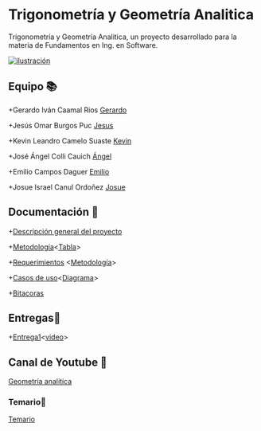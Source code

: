 # Trigonometría y Geometría Analitica

Trigonometría y Geometría Analitica, un proyecto desarrollado para la materia de Fundamentos en Ing. en Software.

[![ilustración](https://media.istockphoto.com/photos/math-and-geometry-concept-picture-id1140819116?k=20&m=1140819116&s=612x612&w=0&h=82DQqTkxQMgSYPGZDQDYWt5P6COJYcZ9cV1molDR3Gw= "ilustración")](https://media.istockphoto.com/photos/math-and-geometry-concept-picture-id1140819116?k=20&m=1140819116&s=612x612&w=0&h=82DQqTkxQMgSYPGZDQDYWt5P6COJYcZ9cV1molDR3Gw= "ilustración")

## Equipo  📚
+Gerardo Iván Caamal Rios [Gerardo](https://github.com/Gcaamal "Gerardo")

+Jesús Omar Burgos Puc [Jesus](https://github.com/23jesusburgos23/23jesusburgos23.git "Jesus")

+Kevin Leandro Camelo Suaste [Kevin](https://github.com/Kevincamelo5 "Kevin")

+José Ángel Colli Cauich [Ángel](https://github.com/AngelColli23 "Ángel")

+Emilio Campos Daguer [Emilio](https://github.com/Emcamdag "Emilio")

+Josue Israel Canul Ordoñez [Josue](https://github.com/JosueCanul "Josue")

## Documentación 💾
+[Descripción general del proyecto](https://github.com/JosueCanul/Trigonometr-a-y-Geometr-a-Analitica/blob/main/Entrega%201/Descripci%C3%B3n_general_del_proyecto.md "Descripción general del proyecto")

+[Metodología](https://github.com/JosueCanul/Trigonometr-a-y-Geometr-a-Analitica/blob/main/Entrega%201/Metodolog%C3%ADa/Metodolog%C3%ADa_del_proyecto.md "Metodología")<[Tabla](https://github.com/JosueCanul/Trigonometr-a-y-Geometr-a-Analitica/blob/main/Entrega%201/Metodolog%C3%ADa/Metodolog%C3%ADa.png "Tabla")>

+[Requerimientos](https://github.com/JosueCanul/Trigonometr-a-y-Geometr-a-Analitica/blob/main/Entrega%201/Requerimientos.md "Requerimientos") <[Metodología](https://github.com/JosueCanul/Trigonometr-a-y-Geometr-a-Analitica/blob/main/Entrega%201/Metodolog%C3%ADa_requerimientos.md "Metodología")>

+[Casos de uso](https://github.com/JosueCanul/Trigonometr-a-y-Geometr-a-Analitica/blob/main/Entrega%201/casos_de_uso/Casos_de_uso.md "Casos de uso")<[Diagrama](https://github.com/JosueCanul/Trigonometr-a-y-Geometr-a-Analitica/blob/main/Entrega%201/casos_de_uso/Casosdeuso.png "Diagrama")> 

+[Bitacoras](https://github.com/JosueCanul/Trigonometr-a-y-Geometr-a-Analitica/blob/main/Entrega%201/Bitacoras.md "Bitacoras")

## Entregas📩

+[Entrega1](https://github.com/JosueCanul/Trigonometr-a-y-Geometr-a-Analitica/tree/main/Entrega%201 "Entrega1")<[video](https://youtu.be/wJIIxuoy5vM "video")>


## Canal de Youtube 🔔
[Geometría analítica](https://www.youtube.com/channel/UCumZ1Hiby8uyRitJdGGHm7w "Geometría analítica")

### Temario📔 
[Temario](https://github.com/JosueCanul/Trigonometr-a-y-Geometr-a-Analitica/blob/main/Entrega%201/Temario.md "Temario")



